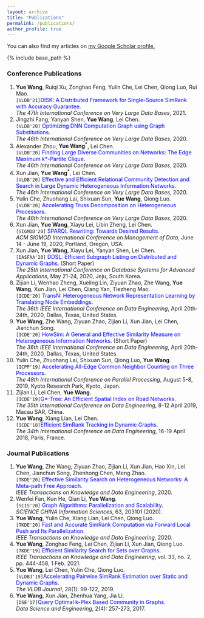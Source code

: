 ```yaml
---
layout: archive
title: "Publications"
permalink: /publications/
author_profile: true
---
```


You can also find my articles on <u><a href="https://scholar.google.com.hk/citations?user=Rx1RmHMAAAAJ&hl=en">my Google Scholar profile</a>.</u>


{% include base_path %}

### Conference Publications
1. **Yue Wang**, Ruiqi Xu, Zonghao Feng, Yulin Che, Lei Chen, Qiong Luo, Rui Mao. <br/>
`[VLDB'21]`<font color="blue">DISK: A Distributed Framework for Single-Source SimRank with Accuracy Guarantee</font>. <br/>
_The 47th International Conference on Very Large Data Bases_, 2021.
1. Jingzhi Fang, Yanyan Shen, **Yue Wang**, Lei Chen. <br/>
`[VLDB'20]`<font color="blue"> Optimizing DNN Computation Graph using Graph Substitutions</font>. <br/>
_The 46th International Conference on Very Large Data Bases_, 2020.
1. Alexander Zhou, **Yue Wang<sup>*</sup>**, Lei Chen. <br/>
`[VLDB'20]`<font color="blue"> Finding Large Diverse Communities on Networks: The Edge Maximum k*-Partite Clique</font>. <br/>
_The 46th International Conference on Very Large Data Bases_, 2020.
1. Xun Jian, **Yue Wang<sup>*</sup>**, Lei Chen. <br/>
`[VLDB'20]` <font color="blue"> Effective and Efficient Relational Community Detection and Search in Large Dynamic Heterogeneous Information Networks</font>.<br/>
_The 46th International Conference on Very Large Data Bases_, 2020.
1. Yulin Che, Zhuohang Lai, Shixuan Sun, **Yue Wang**, Qiong Luo. <br/>
`[VLDB'20]` <font color="blue"> Accelerating Truss Decomposition on Heterogeneous Processors</font>. <br/>
_The 46th International Conference on Very Large Data Bases_, 2020.
1. Xun Jian, **Yue Wang**, Xiayu Lei, Libin Zheng, Lei Chen. <br/>
`[SIGMOD'20]`<font color="blue"> SPARQL Rewriting: Towards Desired Results</font>. <br/>
_ACM SIGMOD International Conference on Management of Data_, June 14 - June 19, 2020, Portland, Oregon, USA.
1. Xun Jian, **Yue Wang**, Xiayu Lei, Yanyan Shen, Lei Chen. <br/>
`[DASFAA'20]`<font color="blue"> DDSL: Efficient Subgraph Listing on Distributed and Dynamic Graphs</font>. (Short Paper) <br/>
_The 25th International Conference on Database Systems for Advanced Applications_, May 21-24, 2020, Jeju, South Korea.
1. Zijian Li, Wenhao Zheng, Xueling Lin, Ziyuan Zhao, Zhe Wang, **Yue Wang**, Xun Jian, Lei Chen, Qiang Yan, Tiezheng Mao.<br/>
`[ICDE'20]` <font color="blue">TransN: Heterogeneous Network Representation Learning by Translating Node Embeddings</font>. <br/>
_The 36th IEEE International Conference on Data Engineering_, April 20th-24th, 2020, Dallas, Texas, United States.
1. **Yue Wang**, Zhe Wang, Ziyuan Zhao, Zijian Li,  Xun Jian,  Lei Chen,  Jianchun Song.<br/>
`[ICDE'20]` <font color="blue">HowSim: A General and Effective Similarity Measure on Heterogeneous Information Networks</font>. (Short Paper)<br/>
_The 36th IEEE International Conference on Data Engineering_, April 20th-24th, 2020, Dallas, Texas, United States.
1.  Yulin Che, Zhuohang Lai, Shixuan Sun, Qiong Luo, **Yue Wang**.<br/>
`[ICPP'19]` <font color="blue">Accelerating All-Edge Common Neighbor Counting on Three Processors</font>.<br/>
_The 48th International Conference on Parallel Processing_, August 5-8, 2019, Kyoto Research Park, Kyoto, Japan.
1.  Zijian Li, Lei Chen, **Yue Wang**.<br/>
`[ICDE'19]`<font color="blue">G*-Tree: An Efficient Spatial Index on Road Networks</font>.<br/>
_The 35th International Conference on Data Engineering_, 8-12 April 2019, Macau SAR, China.
1.  **Yue Wang**, Xiang Lian, Lei Chen.<br/>
`[ICDE'18]`<font color="blue">Efficient SimRank Tracking in Dynamic Graphs</font>.  <br/>
_The 34th International Conference on Data Engineering_, 16-19  April 2018, Paris, France.

### Journal Publications
1. **Yue Wang**, Zhe Wang, Ziyuan Zhao, Zijian Li, Xun Jian, Hao Xin, Lei Chen, Jianchun Song, Zhenhong Chen, Meng Zhao.<br/>
`[TKDE'20]` <font color="blue">Effective Similarity Search on Heterogeneous Networks: A Meta-path Free Approach</font>.<br/>
_IEEE Transactions on Knowledge and Data Engineering_, 2020.
1. Wenfei Fan, Kun He, Qian Li, **Yue Wang**.
<br/>`[SCIS'20]` <font color="blue">Graph Algorithms: Parallelization and Scalability</font>.<br/>
_SCIENCE CHINA Information Sciences_, 63, 203101 (2020).
1. **Yue Wang**, Yulin Che, Xiang Lian, Lei Chen, Qiong Luo.
<br/>`[TKDE'20]` <font color="blue">Fast and Accurate SimRank Computation via Forward Local Push and Its Parallelization</font>.<br/>
_IEEE Transactions on Knowledge and Data Engineering_, 2020.
1. **Yue Wang**, Zonghao Feng, Lei Chen, Zijian Li, Xun Jian, Qiong Luo.
<br/>`[TKDE'19]` <font color="blue">Efficient Similarity Search for Sets over Graphs</font>.<br/>
_IEEE Transactions on Knowledge and Data Engineering_, vol. 33, no. 2, pp. 444-458, 1 Feb. 2021.
1.  **Yue Wang**, Lei Chen, Yulin Che, Qiong Luo.<br/>
`[VLDBJ'19]`<font color="blue">Accelerating Pairwise SimRank Estimation over Static and Dynamic Graphs</font>. <br/>
_The VLDB Journal_, 28(1): 99-122, 2019. 
1.  **Yue Wang**, Xun Jian, Zhenhua Yang, Jia Li.<br/>
`[DSE'17]`<font color="blue">Query Optimal k-Plex Based Community in Graphs</font>.<br/>
_Data Science and Engineering_, 2(4): 257-273, 2017.
